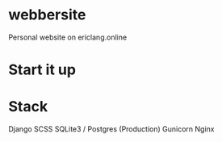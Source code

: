 # webbersite
Personal website on ericlang.online

# Start it up

# Stack
Django
SCSS
SQLite3 / Postgres (Production)
Gunicorn
Nginx

